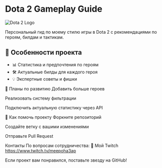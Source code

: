# Dota 2 Gameplay Guide

![Dota 2 Logo](https://cdn.cloudflare.steamstatic.com/apps/dota2/images/dota2_social.jpg)

Персональный гид по моему стилю игры в Dota 2 с рекомендациями по героям, билдам и тактикам.

## 🎯 Особенности проекта

- 📊 Статистика и предпочтения по героям
- 🛠️ Актуальные билды для каждого героя
- 💡 Экспертные советы и фишки

📌 Планы по развитию
Добавить больше героев

Реализовать систему фильтрации

Подключить актуальную статистику через API

🤝 Как помочь проекту
Форкните репозиторий

Создайте ветку с вашими изменениями

Отправьте Pull Request

Контакты
По вопросам сотрудничества:
💬 Мой Twitch https://www.twitch.tv/meepoha3ap

Если проект вам понравился, поставьте звезду на GitHub!
